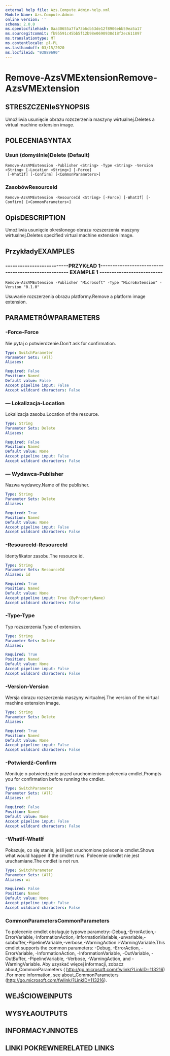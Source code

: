```yaml
---
external help file: Azs.Compute.Admin-help.xml
Module Name: Azs.Compute.Admin
online version: ''
schema: 2.0.0
ms.openlocfilehash: 0aa30655a7fa73b6cb53de12f8906ebb59ea5a17
ms.sourcegitcommit: fb95591c45bb5f12b98e0690938d18f2ec611897
ms.translationtype: MT
ms.contentlocale: pl-PL
ms.lasthandoff: 03/15/2020
ms.locfileid: "93889690"
---
```

# <span data-ttu-id="4531e-101">Remove-AzsVMExtension</span><span class="sxs-lookup"><span data-stu-id="4531e-101">Remove-AzsVMExtension</span></span>

## <span data-ttu-id="4531e-102">STRESZCZENIe</span><span class="sxs-lookup"><span data-stu-id="4531e-102">SYNOPSIS</span></span>
<span data-ttu-id="4531e-103">Umożliwia usunięcie obrazu rozszerzenia maszyny wirtualnej.</span><span class="sxs-lookup"><span data-stu-id="4531e-103">Deletes a virtual machine extension image.</span></span>

## <span data-ttu-id="4531e-104">POLECENIA</span><span class="sxs-lookup"><span data-stu-id="4531e-104">SYNTAX</span></span>

### <span data-ttu-id="4531e-105">Usuń (domyślnie)</span><span class="sxs-lookup"><span data-stu-id="4531e-105">Delete (Default)</span></span>
```
Remove-AzsVMExtension -Publisher <String> -Type <String> -Version <String> [-Location <String>] [-Force]
 [-WhatIf] [-Confirm] [<CommonParameters>]
```

### <span data-ttu-id="4531e-106">Zasobów</span><span class="sxs-lookup"><span data-stu-id="4531e-106">ResourceId</span></span>
```
Remove-AzsVMExtension -ResourceId <String> [-Force] [-WhatIf] [-Confirm] [<CommonParameters>]
```

## <span data-ttu-id="4531e-107">Opis</span><span class="sxs-lookup"><span data-stu-id="4531e-107">DESCRIPTION</span></span>
<span data-ttu-id="4531e-108">Umożliwia usunięcie określonego obrazu rozszerzenia maszyny wirtualnej.</span><span class="sxs-lookup"><span data-stu-id="4531e-108">Deletes specified virtual machine extension image.</span></span>

## <span data-ttu-id="4531e-109">Przykłady</span><span class="sxs-lookup"><span data-stu-id="4531e-109">EXAMPLES</span></span>

### <span data-ttu-id="4531e-110">--------------------------PRZYKŁAD 1--------------------------</span><span class="sxs-lookup"><span data-stu-id="4531e-110">-------------------------- EXAMPLE 1 --------------------------</span></span>
```
Remove-AzsVMExtension -Publisher "Microsoft" -Type "MicroExtension" -Version "0.1.0"
```

<span data-ttu-id="4531e-111">Usuwanie rozszerzenia obrazu platformy.</span><span class="sxs-lookup"><span data-stu-id="4531e-111">Remove a platform image extension.</span></span>

## <span data-ttu-id="4531e-112">PARAMETRÓW</span><span class="sxs-lookup"><span data-stu-id="4531e-112">PARAMETERS</span></span>

### <span data-ttu-id="4531e-113">-Force</span><span class="sxs-lookup"><span data-stu-id="4531e-113">-Force</span></span>
<span data-ttu-id="4531e-114">Nie pytaj o potwierdzenie.</span><span class="sxs-lookup"><span data-stu-id="4531e-114">Don't ask for confirmation.</span></span>

```yaml
Type: SwitchParameter
Parameter Sets: (All)
Aliases: 

Required: False
Position: Named
Default value: False
Accept pipeline input: False
Accept wildcard characters: False
```

### <span data-ttu-id="4531e-115">— Lokalizacja</span><span class="sxs-lookup"><span data-stu-id="4531e-115">-Location</span></span>
<span data-ttu-id="4531e-116">Lokalizacja zasobu.</span><span class="sxs-lookup"><span data-stu-id="4531e-116">Location of the resource.</span></span>

```yaml
Type: String
Parameter Sets: Delete
Aliases: 

Required: False
Position: Named
Default value: None
Accept pipeline input: False
Accept wildcard characters: False
```

### <span data-ttu-id="4531e-117">— Wydawca</span><span class="sxs-lookup"><span data-stu-id="4531e-117">-Publisher</span></span>
<span data-ttu-id="4531e-118">Nazwa wydawcy.</span><span class="sxs-lookup"><span data-stu-id="4531e-118">Name of the publisher.</span></span>

```yaml
Type: String
Parameter Sets: Delete
Aliases: 

Required: True
Position: Named
Default value: None
Accept pipeline input: False
Accept wildcard characters: False
```

### <span data-ttu-id="4531e-119">-ResourceId</span><span class="sxs-lookup"><span data-stu-id="4531e-119">-ResourceId</span></span>
<span data-ttu-id="4531e-120">Identyfikator zasobu.</span><span class="sxs-lookup"><span data-stu-id="4531e-120">The resource id.</span></span>

```yaml
Type: String
Parameter Sets: ResourceId
Aliases: id

Required: True
Position: Named
Default value: None
Accept pipeline input: True (ByPropertyName)
Accept wildcard characters: False
```

### <span data-ttu-id="4531e-121">-Type</span><span class="sxs-lookup"><span data-stu-id="4531e-121">-Type</span></span>
<span data-ttu-id="4531e-122">Typ rozszerzenia.</span><span class="sxs-lookup"><span data-stu-id="4531e-122">Type of extension.</span></span>

```yaml
Type: String
Parameter Sets: Delete
Aliases: 

Required: True
Position: Named
Default value: None
Accept pipeline input: False
Accept wildcard characters: False
```

### <span data-ttu-id="4531e-123">-Version</span><span class="sxs-lookup"><span data-stu-id="4531e-123">-Version</span></span>
<span data-ttu-id="4531e-124">Wersja obrazu rozszerzenia maszyny wirtualnej.</span><span class="sxs-lookup"><span data-stu-id="4531e-124">The version of the virtual machine extension image.</span></span>

```yaml
Type: String
Parameter Sets: Delete
Aliases: 

Required: True
Position: Named
Default value: None
Accept pipeline input: False
Accept wildcard characters: False
```

### <span data-ttu-id="4531e-125">-Potwierdź</span><span class="sxs-lookup"><span data-stu-id="4531e-125">-Confirm</span></span>
<span data-ttu-id="4531e-126">Monituje o potwierdzenie przed uruchomieniem polecenia cmdlet.</span><span class="sxs-lookup"><span data-stu-id="4531e-126">Prompts you for confirmation before running the cmdlet.</span></span>

```yaml
Type: SwitchParameter
Parameter Sets: (All)
Aliases: cf

Required: False
Position: Named
Default value: None
Accept pipeline input: False
Accept wildcard characters: False
```

### <span data-ttu-id="4531e-127">-WhatIf</span><span class="sxs-lookup"><span data-stu-id="4531e-127">-WhatIf</span></span>
<span data-ttu-id="4531e-128">Pokazuje, co się stanie, jeśli jest uruchomione polecenie cmdlet.</span><span class="sxs-lookup"><span data-stu-id="4531e-128">Shows what would happen if the cmdlet runs.</span></span>
<span data-ttu-id="4531e-129">Polecenie cmdlet nie jest uruchamiane.</span><span class="sxs-lookup"><span data-stu-id="4531e-129">The cmdlet is not run.</span></span>

```yaml
Type: SwitchParameter
Parameter Sets: (All)
Aliases: wi

Required: False
Position: Named
Default value: None
Accept pipeline input: False
Accept wildcard characters: False
```

### <span data-ttu-id="4531e-130">CommonParameters</span><span class="sxs-lookup"><span data-stu-id="4531e-130">CommonParameters</span></span>
<span data-ttu-id="4531e-131">To polecenie cmdlet obsługuje typowe parametry:-Debug,-ErrorAction,-ErrorVariable,-InformationAction,-InformationVariable,-unvariable,-subbuffer,-PipelineVariable,-verbose,-WarningAction i-WarningVariable.</span><span class="sxs-lookup"><span data-stu-id="4531e-131">This cmdlet supports the common parameters: -Debug, -ErrorAction, -ErrorVariable, -InformationAction, -InformationVariable, -OutVariable, -OutBuffer, -PipelineVariable, -Verbose, -WarningAction, and -WarningVariable.</span></span> <span data-ttu-id="4531e-132">Aby uzyskać więcej informacji, zobacz about_CommonParameters ( http://go.microsoft.com/fwlink/?LinkID=113216) .</span><span class="sxs-lookup"><span data-stu-id="4531e-132">For more information, see about_CommonParameters (http://go.microsoft.com/fwlink/?LinkID=113216).</span></span>

## <span data-ttu-id="4531e-133">WEJŚCIOWE</span><span class="sxs-lookup"><span data-stu-id="4531e-133">INPUTS</span></span>

## <span data-ttu-id="4531e-134">WYSYŁA</span><span class="sxs-lookup"><span data-stu-id="4531e-134">OUTPUTS</span></span>

## <span data-ttu-id="4531e-135">INFORMACYJN</span><span class="sxs-lookup"><span data-stu-id="4531e-135">NOTES</span></span>

## <span data-ttu-id="4531e-136">LINKI POKREWNE</span><span class="sxs-lookup"><span data-stu-id="4531e-136">RELATED LINKS</span></span>

